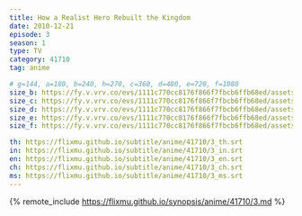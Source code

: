 ```yaml
---
title: How a Realist Hero Rebuilt the Kingdom
date: 2010-12-21
episode: 3
season: 1
type: TV
category: 41710
tag: anime

# g=144, a=180, b=240, h=270, c=360, d=480, e=720, f=1080
size_b: https://fy.v.vrv.co/evs/1111c770cc8176f866f7fbcb6ffb68ed/assets/1111c770cc8176f866f7fbcb6ffb68ed_4105286.mp4
size_c: https://fy.v.vrv.co/evs/1111c770cc8176f866f7fbcb6ffb68ed/assets/1111c770cc8176f866f7fbcb6ffb68ed_4105285.mp4
size_d: https://fy.v.vrv.co/evs/1111c770cc8176f866f7fbcb6ffb68ed/assets/1111c770cc8176f866f7fbcb6ffb68ed_4105287.mp4
size_e: https://fy.v.vrv.co/evs/1111c770cc8176f866f7fbcb6ffb68ed/assets/1111c770cc8176f866f7fbcb6ffb68ed_4105288.mp4
size_f: https://fy.v.vrv.co/evs/1111c770cc8176f866f7fbcb6ffb68ed/assets/1111c770cc8176f866f7fbcb6ffb68ed_4105289.mp4

th: https://flixmu.github.io/subtitle/anime/41710/3_th.srt
in: https://flixmu.github.io/subtitle/anime/41710/3_in.srt
en: https://flixmu.github.io/subtitle/anime/41710/3_en.srt
ch: https://flixmu.github.io/subtitle/anime/41710/3_ch.srt
ms: https://flixmu.github.io/subtitle/anime/41710/3_ms.srt
---
```

{% remote_include https://flixmu.github.io/synopsis/anime/41710/3.md %}
